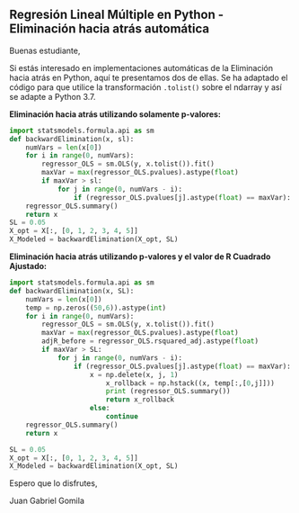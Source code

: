## Regresión Lineal Múltiple en Python - Eliminación hacia atrás automática

Buenas estudiante,

Si estás interesado en implementaciones automáticas de la Eliminación hacia atrás en Python, aquí te presentamos dos de ellas. Se ha adaptado el código para que utilice la transformación `.tolist()` sobre el ndarray y así se adapte a Python 3.7.

**Eliminación hacia atrás utilizando solamente p-valores:**

```python
import statsmodels.formula.api as sm
def backwardElimination(x, sl):        
    numVars = len(x[0])        
    for i in range(0, numVars):                
        regressor_OLS = sm.OLS(y, x.tolist()).fit()                
        maxVar = max(regressor_OLS.pvalues).astype(float)
        if maxVar > sl:                        
            for j in range(0, numVars - i):                                
                if (regressor_OLS.pvalues[j].astype(float) == maxVar):                                        x = np.delete(x, j, 1)        
    regressor_OLS.summary()        
    return x  
SL = 0.05
X_opt = X[:, [0, 1, 2, 3, 4, 5]]
X_Modeled = backwardElimination(X_opt, SL)
```

**Eliminación hacia atrás utilizando p-valores y el valor de R Cuadrado Ajustado:**

```python
import statsmodels.formula.api as sm
def backwardElimination(x, SL):        
    numVars = len(x[0])        
    temp = np.zeros((50,6)).astype(int)        
    for i in range(0, numVars):                
        regressor_OLS = sm.OLS(y, x.tolist()).fit()                
        maxVar = max(regressor_OLS.pvalues).astype(float)                
        adjR_before = regressor_OLS.rsquared_adj.astype(float)                
        if maxVar > SL:                        
            for j in range(0, numVars - i):                                
                if (regressor_OLS.pvalues[j].astype(float) == maxVar):                                     temp[:,j] = x[:, j]                                        
                    x = np.delete(x, j, 1)                                        						tmp_regressor = sm.OLS(y, x.tolist()).fit()                                        		adjR_after = tmp_regressor.rsquared_adj.astype(float)                                   if (adjR_before >= adjR_after):                                     
                        x_rollback = np.hstack((x, temp[:,[0,j]]))                                             x_rollback = np.delete(x_rollback, j, 1)   
                        print (regressor_OLS.summary())                                 
                        return x_rollback                                        
                    else:                                                
                        continue        
    regressor_OLS.summary()        
    return x  

SL = 0.05
X_opt = X[:, [0, 1, 2, 3, 4, 5]]
X_Modeled = backwardElimination(X_opt, SL)
```

Espero que lo disfrutes,

Juan Gabriel Gomila